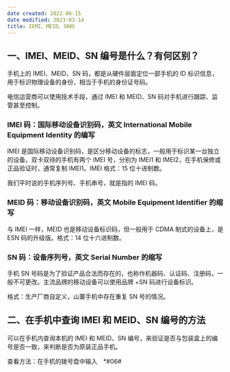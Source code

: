```yaml
---
date created: 2022-06-15
date modified: 2023-03-14
title: IEMI、MEID、SN码
---
```


## 一、IMEI、MEID、SN 编号是什么？有何区别？

手机上的 IMEI、MEID、SN 码，都是从硬件层面定位一部手机的 ID 标识信息，用于标识物理设备的身份，相当于手机的身份证号码。

电信运营商可以使用技术手段，通过 IMEI 和 MEID、SN 码对手机进行跟踪、监管甚至控制。

### IMEI 码：国际移动设备识别码，英文 International Mobile Equipment Identity 的编写

IMEI 是国际移动设备识别码，是区分移动设备的标志，一般用于标识某一台独立的设备。双卡双待的手机有两个 IMEI 号，分别为 IMEI1 和 IMEI2，在手机保修或正品验证时，通常复制 IMEI1。IMEI 格式：15 位十进制数。

我们平时说的手机序列号、手机串号，就是指的 IMEI 码。

### MEID 码：移动设备识别码，英文 Mobile Equipment Identifier 的缩写

与 IMEI 一样，MEID 也是移动设备标识码，但一般用于 CDMA 制式的设备上，是 ESN 码的升级版。格式：14 位十六进制数。

### SN 码：设备序列号，英文 Serial Number 的缩写

手机 SN 号码是为了验证产品合法而存在的，也称作机器码、认证码、注册码，一般不可更改。主流品牌的移动设备可以使用品牌 +SN 码进行设备标识。

格式：生产厂商自定义，山寨手机中存在重复 SN 号的情况。

## 二、在手机中查询 IMEI 和 MEID、SN 编号的方法

可以在手机内查询本机的 IMEI 和 MEID、SN 编号，来验证是否与包装盒上的编号是否一致，来判断是否为原装正品手机。

查看方法：在手机的拨号盘中输入　*#06#
